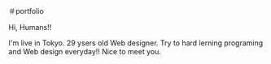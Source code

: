 ＃portfolio

Hi, Humans!!

I'm live in Tokyo.
29 ysers old Web designer.
Try to hard lerning programing and Web design everyday!!
Nice to meet you.
